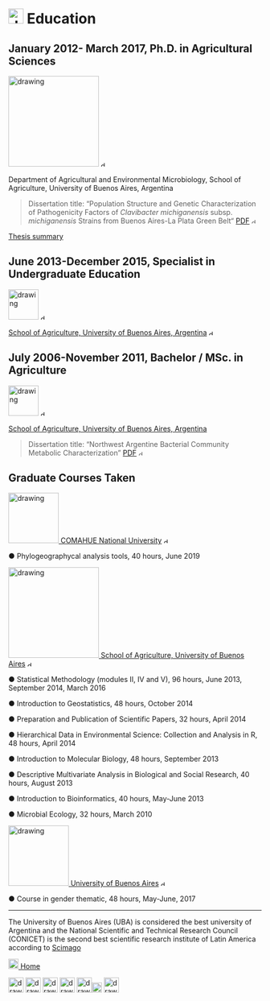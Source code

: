 

# <img src="https://user-images.githubusercontent.com/57723790/69009543-dbdf1100-0934-11ea-8426-7612a55e7be3.png" alt="drawing" width="30"/> Education

## January 2012- March 2017, **Ph.D. in Agricultural Sciences**

[<img src="https://user-images.githubusercontent.com/57723790/68997333-f907d700-0883-11ea-9e10-605f7a1aa48e.png" alt="drawing" width="180"/>](http://epg.agro.uba.ar/) <img src="https://user-images.githubusercontent.com/57723790/72173711-ec50bc80-33b6-11ea-8044-010e3f23fe03.png" alt="drawing" width="10"/>

Department of Agricultural and Environmental Microbiology, School of Agriculture, University of Buenos Aires, Argentina	
>Dissertation title: “Population Structure and Genetic Characterization of Pathogenicity Factors of *Clavibacter michiganensis* subsp. *michiganensis* Strains from Buenos Aires-La Plata Green Belt“ [PDF](http://ri.agro.uba.ar/files/download/tesis/doctorado/2017wassermanneliana.pdf) <img src="https://user-images.githubusercontent.com/57723790/72173711-ec50bc80-33b6-11ea-8044-010e3f23fe03.png" alt="drawing" width="10"/>

[Thesis summary](https://github.com/ElianaWassermann/CVenglish/files/3854549/Eliana.Wassermann.Doc.Thesis.Summary.pdf)
	
## June 2013-December 2015, **Specialist in Undergraduate Education**
[<img src="https://user-images.githubusercontent.com/57723790/68997504-1fc70d00-0886-11ea-8e3d-3eb1d24b69d2.jpg" alt="drawing" width="60"/>](https://agro.uba.ar/carrera-docente) <img src="https://user-images.githubusercontent.com/57723790/72173711-ec50bc80-33b6-11ea-8044-010e3f23fe03.png" alt="drawing" width="10"/>

[School of Agriculture, University of Buenos Aires, Argentina](https://agro.uba.ar/carrera-docente) <img src="https://user-images.githubusercontent.com/57723790/72173711-ec50bc80-33b6-11ea-8044-010e3f23fe03.png" alt="drawing" width="10"/>

## July 2006-November 2011, **Bachelor / MSc. in Agriculture**

[<img src="https://user-images.githubusercontent.com/57723790/68997504-1fc70d00-0886-11ea-8e3d-3eb1d24b69d2.jpg" alt="drawing" width="60"/>](https://www.agro.uba.ar/carreras/agronomia) <img src="https://user-images.githubusercontent.com/57723790/72173711-ec50bc80-33b6-11ea-8044-010e3f23fe03.png" alt="drawing" width="10"/>

[School of Agriculture, University of Buenos Aires, Argentina](https://www.agro.uba.ar/carreras/agronomia)
>Dissertation title: “Northwest Argentine Bacterial Community Metabolic Characterization” [PDF](https://github.com/ElianaWassermann/CVenglish/files/3854563/2011wassermanneliana.pdf) <img src="https://user-images.githubusercontent.com/57723790/72173711-ec50bc80-33b6-11ea-8044-010e3f23fe03.png" alt="drawing" width="10"/>


## **Graduate Courses Taken**

[<img src="https://user-images.githubusercontent.com/57723790/69008288-90723600-0927-11ea-98e4-6543c6d2c59e.gif" alt="drawing" width="100"/> COMAHUE National University](https://www.uncoma.edu.ar/) <img src="https://user-images.githubusercontent.com/57723790/72173711-ec50bc80-33b6-11ea-8044-010e3f23fe03.png" alt="drawing" width="10"/>

●	Phylogeographycal analysis tools, 40 hours, June 2019

[<img src="https://user-images.githubusercontent.com/57723790/68997333-f907d700-0883-11ea-9e10-605f7a1aa48e.png" alt="drawing" width="180"/> School of Agriculture, University of Buenos Aires](http://epg.agro.uba.ar/) <img src="https://user-images.githubusercontent.com/57723790/72173711-ec50bc80-33b6-11ea-8044-010e3f23fe03.png" alt="drawing" width="10"/>

●	Statistical Methodology (modules II, IV and V), 96 hours, June 2013, September 2014, March 2016

●	Introduction to Geostatistics, 48 hours, October 2014

●	Preparation and Publication of Scientific Papers, 32 hours, April 2014

●	Hierarchical Data in Environmental Science: Collection and Analysis in R, 48 hours, April 2014

●	Introduction to Molecular Biology, 48 hours, September 2013

●	Descriptive Multivariate Analysis in Biological and Social Research, 40 hours, August 2013

●	Introduction to Bioinformatics, 40 hours, May-June 2013

●	Microbial Ecology, 32 hours, March 2010


[<img src="https://user-images.githubusercontent.com/57723790/69008379-7e44c780-0928-11ea-827a-2dc155a36f52.png" alt="drawing" width="120"/> University of Buenos Aires](http://www.uba.ar/) <img src="https://user-images.githubusercontent.com/57723790/72173711-ec50bc80-33b6-11ea-8044-010e3f23fe03.png" alt="drawing" width="10"/>

●	Course in gender thematic, 48 hours, May-June, 2017


-------------------------------------------------------------------------------------------------------------------------------

The University of Buenos Aires (UBA) is considered the best university of Argentina and the National Scientific and Technical Research Council (CONICET) is the second best scientific research institute of Latin America according to [Scimago](https://www.scimagoir.com/rankings.php?country=Latin%20America)



[<img src="https://user-images.githubusercontent.com/57723790/69000478-17cf9300-08af-11ea-9b78-c1c25d92d5a7.png" alt="drawing" width="20"/>  Home](https://elianawassermann.github.io/CVenglish/)


[<img src="https://user-images.githubusercontent.com/57723790/69009513-91f62b00-0934-11ea-8871-fd98576062f2.png" alt="drawing" width="30"/>](https://elianawassermann.github.io/CVenglish/Achievements)
[<img src="https://user-images.githubusercontent.com/57723790/69009478-34fa7500-0934-11ea-96cb-c80303b396d3.jpg" alt="drawing" width="30"/>](https://elianawassermann.github.io/CVenglish/ResearchExperience)
[<img src="https://user-images.githubusercontent.com/57723790/69009439-e5b44480-0933-11ea-8c7a-a59c860072fb.png" alt="drawing" width="30"/>](https://elianawassermann.github.io/CVenglish/Publications)
[<img src="https://user-images.githubusercontent.com/57723790/69009410-a7b72080-0933-11ea-8121-a513590fa685.jpg" alt="drawing" width="30"/>](https://elianawassermann.github.io/CVenglish/TeachingExperience)
[<img src="https://user-images.githubusercontent.com/57723790/69000607-199a5600-08b1-11ea-85d5-6a10820e101e.jpg" alt="drawing" width="30"/><img src="https://user-images.githubusercontent.com/57723790/69000586-dcce5f00-08b0-11ea-8ffe-79dd8abb9cde.png" alt="drawing" width="20"/>](https://elianawassermann.github.io/CVenglish/Skills_Languages)
[<img src="https://user-images.githubusercontent.com/57723790/69009564-19439e80-0935-11ea-8dc3-2d57865e2b54.jpg" alt="drawing" width="30"/>](https://elianawassermann.github.io/CVenglish/References)

